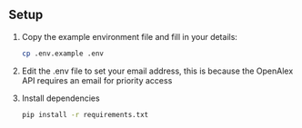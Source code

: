 ## Setup

1. Copy the example environment file and fill in your details:
   ```bash
   cp .env.example .env
   ```

2. Edit the .env file to set your email address, this is because the OpenAlex API requires an email for priority access

3. Install dependencies
    ```bash
    pip install -r requirements.txt
    ```


